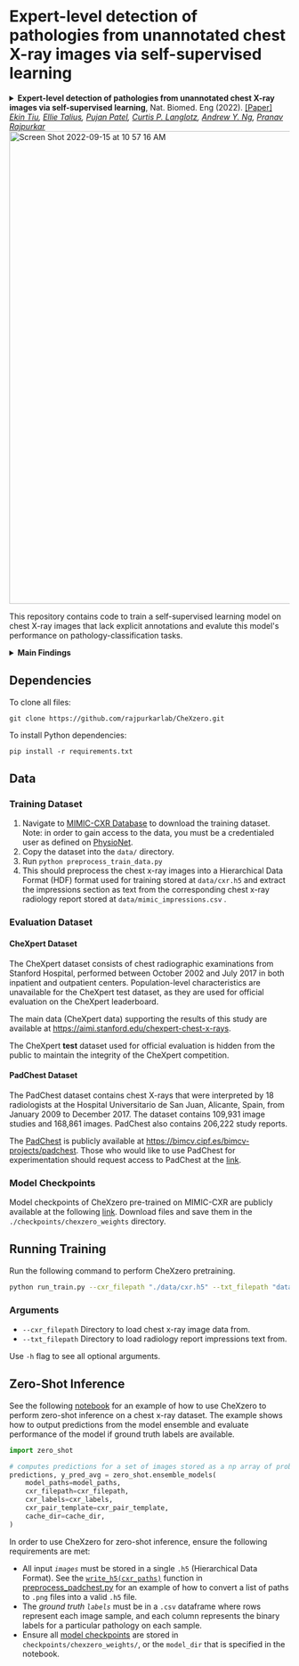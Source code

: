 # Expert-level detection of pathologies from unannotated chest X-ray images via self-supervised learning

<details>
<summary>
  <b>Expert-level detection of pathologies from unannotated chest X-ray images via self-supervised learning</b>, Nat. Biomed. Eng (2022). 
  <a href="https://www.nature.com/articles/s41551-022-00936-9" target="blank">[Paper]</a>
	<br><em><a href="https://www.linkedin.com/in/ekin-tiu-0aa467200/">Ekin Tiu</a>, <a href="https://www.linkedin.com/in/ellie-talius/">Ellie Talius</a>, <a href="https://www.linkedin.com/in/pujanpatel24/">Pujan Patel</a>, <a href="https://med.stanford.edu/profiles/curtis-langlotz">Curtis P. Langlotz</a>, <a href="https://www.andrewng.org/">Andrew Y. Ng</a>, <a href="https://pranavrajpurkar.squarespace.com/">Pranav Rajpurkar</a></em></br>
</summary>

```bash
Tiu, E., Talius, E., Patel, P. et al. Expert-level detection of pathologies from unannotated chest X-ray images via self-supervised learning. Nat. Biomed. Eng (2022). https://doi.org/10.1038/s41551-022-00936-9
```
</details>

<img width="848" alt="Screen Shot 2022-09-15 at 10 57 16 AM" src="https://user-images.githubusercontent.com/12751529/190451160-a919b363-6005-4cd4-9633-b194392bd728.png">

This repository contains code to train a self-supervised learning model on chest X-ray images that lack explicit annotations and evalute this model's performance on pathology-classification tasks.

<details>
  <summary>
	  <b>Main Findings</b>
  </summary>

1. **Automatically detecting pathologies in chest x-rays without explicit annotations:** Our method learns directly from the combination of images and unstructured radiology reports, thereby avoiding time-consuming labeling efforts. Our deep learning method is capable of predicting multiple pathologies and differential diagnoses that it had not explicitly seen during training. 
2. **Matching radiologist performance on different tasks on an external test set:** Our method performed on par with human performance when evaluated on an external validation set (CheXpert) of chest x-ray images labeled for the presence of 14 different conditions by multiple radiologists.
3. **Outperforming approaches that train on explicitly labeled data on an external test set:**  Using no labels, we outperformed a fully supervised approach (100% of labels) on 3 out of the 8 selected pathologies on a dataset (PadChest) collected in a different country. We further demonstrated high performance (AUC > 0.9) on 14 findings and at least 0.700 on 53 findings out of 107 radiographic findings that the method had not seen during training.
</details>


## Dependencies
To clone all files:

```git clone https://github.com/rajpurkarlab/CheXzero.git```

To install Python dependencies:

```pip install -r requirements.txt```

## Data 
### Training Dataset
1. Navigate to [MIMIC-CXR Database](https://physionet.org/content/mimic-cxr/2.0.0/) to download the training dataset. Note: in order to gain access to the data, you must be a credentialed user as defined on [PhysioNet](https://physionet.org/settings/credentialing/). 
2. Copy the dataset into the `data/` directory.
3. Run `python preprocess_train_data.py`
4. This should preprocess the chest x-ray images into a Hierarchical Data Format (HDF) format used for training stored at `data/cxr.h5` and extract the impressions section as text from the corresponding chest x-ray radiology report stored at `data/mimic_impressions.csv` .

### Evaluation Dataset

#### CheXpert Dataset
The CheXpert dataset consists of chest radiographic examinations from Stanford Hospital, performed between October 2002
and July 2017 in both inpatient and outpatient centers. Population-level characteristics are unavailable for the CheXpert test
dataset, as they are used for official evaluation on the CheXpert leaderboard. 

The main data (CheXpert data) supporting the results of this study are available at https://aimi.stanford.edu/chexpert-chest-x-rays.

The CheXpert **test** dataset used for official evaluation is hidden from the public to maintain the integrity of the CheXpert competition. 

#### PadChest Dataset
The PadChest dataset contains chest X-rays that were interpreted by 18 radiologists at the Hospital Universitario de San Juan,
Alicante, Spain, from January 2009 to December 2017. The dataset contains 109,931 image studies and 168,861 images.
PadChest also contains 206,222 study reports.

The [PadChest](https://arxiv.org/abs/1901.07441) is publicly available at https://bimcv.cipf.es/bimcv-projects/padchest. Those who would like to use PadChest for experimentation should request access to PadChest at the [link](https://bimcv.cipf.es/bimcv-projects/padchest). 

### Model Checkpoints
Model checkpoints of CheXzero pre-trained on MIMIC-CXR are publicly available at the following [link](https://drive.google.com/drive/folders/19YH2EALQTbkKXdJmKm3iaK8yPi9s1xc-?usp=sharing). Download files and save them in the `./checkpoints/chexzero_weights` directory.

## Running Training
Run the following command to perform CheXzero pretraining. 
```bash
python run_train.py --cxr_filepath "./data/cxr.h5" --txt_filepath "data/mimic_impressions.csv"
```

### Arguments
* `--cxr_filepath` Directory to load chest x-ray image data from.
* `--txt_filepath` Directory to load radiology report impressions text from.

Use `-h` flag to see all optional arguments. 

## Zero-Shot Inference
See the following [notebook](https://github.com/rajpurkarlab/CheXzero/blob/main/notebooks/zero_shot.ipynb) for an example of how to use CheXzero to perform zero-shot inference on a chest x-ray dataset. The example shows how to output predictions from the model ensemble and evaluate performance of the model if ground truth labels are available.

```python
import zero_shot

# computes predictions for a set of images stored as a np array of probabilities for each pathology
predictions, y_pred_avg = zero_shot.ensemble_models(
    model_paths=model_paths, 
    cxr_filepath=cxr_filepath, 
    cxr_labels=cxr_labels, 
    cxr_pair_template=cxr_pair_template, 
    cache_dir=cache_dir,
)
```
In order to use CheXzero for zero-shot inference, ensure the following requirements are met: 
* All input *`images`* must be stored in a single `.h5` (Hierarchical Data Format). See the [`write_h5(cxr_paths)`](https://github.com/rajpurkarlab/internal-chexzero/blob/cleanversion/preprocess_padchest.py#L155) function in [preprocess_padchest.py](https://github.com/rajpurkarlab/internal-chexzero/blob/cleanversion/preprocess_padchest.py) for an example of how to convert a list of paths to `.png` files into a valid `.h5` file. 
* The *ground truth `labels`* must be in a `.csv` dataframe where rows represent each image sample, and each column represents the binary labels for a particular pathology on each sample.
* Ensure all [model checkpoints](https://drive.google.com/drive/folders/19YH2EALQTbkKXdJmKm3iaK8yPi9s1xc-?usp=sharing) are stored in `checkpoints/chexzero_weights/`, or the `model_dir` that is specified in the notebook.

